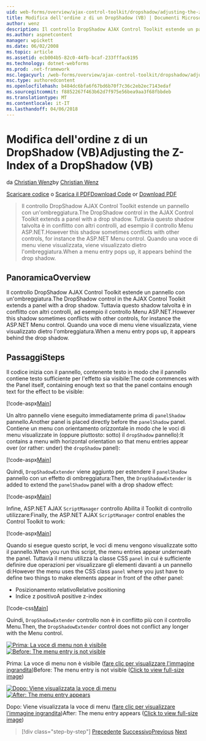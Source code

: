 ```yaml
---
uid: web-forms/overview/ajax-control-toolkit/dropshadow/adjusting-the-z-index-of-a-dropshadow-vb
title: Modifica dell'ordine z di un DropShadow (VB) | Documenti Microsoft
author: wenz
description: Il controllo DropShadow AJAX Control Toolkit estende un pannello con un'ombreggiatura. Tuttavia questo shadow talvolta è in conflitto con altri controlli, per insta...
ms.author: aspnetcontent
manager: wpickett
ms.date: 06/02/2008
ms.topic: article
ms.assetid: ecb004b5-82c0-44fb-bcaf-233fffac6195
ms.technology: dotnet-webforms
ms.prod: .net-framework
msc.legacyurl: /web-forms/overview/ajax-control-toolkit/dropshadow/adjusting-the-z-index-of-a-dropshadow-vb
msc.type: authoredcontent
ms.openlocfilehash: b484dc6bfa6f67bd6b70f7c36c2eb2ec7143edaf
ms.sourcegitcommit: f8852267f463b62d7f975e56bea9aa3f68fbbdeb
ms.translationtype: MT
ms.contentlocale: it-IT
ms.lasthandoff: 04/06/2018
---
```

<a name="adjusting-the-z-index-of-a-dropshadow-vb"></a><span data-ttu-id="67130-104">Modifica dell'ordine z di un DropShadow (VB)</span><span class="sxs-lookup"><span data-stu-id="67130-104">Adjusting the Z-Index of a DropShadow (VB)</span></span>
====================
<span data-ttu-id="67130-105">da [Christian Wenz](https://github.com/wenz)</span><span class="sxs-lookup"><span data-stu-id="67130-105">by [Christian Wenz](https://github.com/wenz)</span></span>

<span data-ttu-id="67130-106">[Scaricare codice](http://download.microsoft.com/download/5/1/6/51652a81-500b-4f6b-88d3-617103e7941e/DropShadow1.vb.zip) o [Scarica il PDF](http://download.microsoft.com/download/b/6/a/b6ae89ee-df69-4c87-9bfb-ad1eb2b23373/dropshadow1VB.pdf)</span><span class="sxs-lookup"><span data-stu-id="67130-106">[Download Code](http://download.microsoft.com/download/5/1/6/51652a81-500b-4f6b-88d3-617103e7941e/DropShadow1.vb.zip) or [Download PDF](http://download.microsoft.com/download/b/6/a/b6ae89ee-df69-4c87-9bfb-ad1eb2b23373/dropshadow1VB.pdf)</span></span>

> <span data-ttu-id="67130-107">Il controllo DropShadow AJAX Control Toolkit estende un pannello con un'ombreggiatura.</span><span class="sxs-lookup"><span data-stu-id="67130-107">The DropShadow control in the AJAX Control Toolkit extends a panel with a drop shadow.</span></span> <span data-ttu-id="67130-108">Tuttavia questo shadow talvolta è in conflitto con altri controlli, ad esempio il controllo Menu ASP.NET.</span><span class="sxs-lookup"><span data-stu-id="67130-108">However this shadow sometimes conflicts with other controls, for instance the ASP.NET Menu control.</span></span> <span data-ttu-id="67130-109">Quando una voce di menu viene visualizzata, viene visualizzato dietro l'ombreggiatura.</span><span class="sxs-lookup"><span data-stu-id="67130-109">When a menu entry pops up, it appears behind the drop shadow.</span></span>


## <a name="overview"></a><span data-ttu-id="67130-110">Panoramica</span><span class="sxs-lookup"><span data-stu-id="67130-110">Overview</span></span>

<span data-ttu-id="67130-111">Il controllo DropShadow AJAX Control Toolkit estende un pannello con un'ombreggiatura.</span><span class="sxs-lookup"><span data-stu-id="67130-111">The DropShadow control in the AJAX Control Toolkit extends a panel with a drop shadow.</span></span> <span data-ttu-id="67130-112">Tuttavia questo shadow talvolta è in conflitto con altri controlli, ad esempio il controllo Menu ASP.NET.</span><span class="sxs-lookup"><span data-stu-id="67130-112">However this shadow sometimes conflicts with other controls, for instance the ASP.NET Menu control.</span></span> <span data-ttu-id="67130-113">Quando una voce di menu viene visualizzata, viene visualizzato dietro l'ombreggiatura.</span><span class="sxs-lookup"><span data-stu-id="67130-113">When a menu entry pops up, it appears behind the drop shadow.</span></span>

## <a name="steps"></a><span data-ttu-id="67130-114">Passaggi</span><span class="sxs-lookup"><span data-stu-id="67130-114">Steps</span></span>

<span data-ttu-id="67130-115">Il codice inizia con il pannello, contenente testo in modo che il pannello contiene testo sufficiente per l'effetto sia visibile:</span><span class="sxs-lookup"><span data-stu-id="67130-115">The code commences with the Panel itself, containing enough text so that the panel contains enough text for the effect to be visible:</span></span>

[!code-aspx[Main](adjusting-the-z-index-of-a-dropshadow-vb/samples/sample1.aspx)]

<span data-ttu-id="67130-116">Un altro pannello viene eseguito immediatamente prima di `panelShadow` pannello.</span><span class="sxs-lookup"><span data-stu-id="67130-116">Another panel is placed directly before the `panelShadow` panel.</span></span> <span data-ttu-id="67130-117">Contiene un menu con orientamento orizzontale in modo che le voci di menu visualizzate in (oppure piuttosto: sotto) il `dropShadow` pannello):</span><span class="sxs-lookup"><span data-stu-id="67130-117">It contains a menu with horizontal orientation so that menu entries appear over (or rather: under) the `dropShadow` panel):</span></span>

[!code-aspx[Main](adjusting-the-z-index-of-a-dropshadow-vb/samples/sample2.aspx)]

<span data-ttu-id="67130-118">Quindi, `DropShadowExtender` viene aggiunto per estendere il `panelShadow` pannello con un effetto di ombreggiatura:</span><span class="sxs-lookup"><span data-stu-id="67130-118">Then, the `DropShadowExtender` is added to extend the `panelShadow` panel with a drop shadow effect:</span></span>

[!code-aspx[Main](adjusting-the-z-index-of-a-dropshadow-vb/samples/sample3.aspx)]

<span data-ttu-id="67130-119">Infine, ASP.NET AJAX `ScriptManager` controllo Abilita il Toolkit di controllo utilizzare:</span><span class="sxs-lookup"><span data-stu-id="67130-119">Finally, the ASP.NET AJAX `ScriptManager` control enables the Control Toolkit to work:</span></span>

[!code-aspx[Main](adjusting-the-z-index-of-a-dropshadow-vb/samples/sample4.aspx)]

<span data-ttu-id="67130-120">Quando si esegue questo script, le voci di menu vengono visualizzate sotto il pannello.</span><span class="sxs-lookup"><span data-stu-id="67130-120">When you run this script, the menu entries appear underneath the panel.</span></span> <span data-ttu-id="67130-121">Tuttavia il menu utilizza la classe CSS `panel` in cui è sufficiente definire due operazioni per visualizzare gli elementi davanti a un pannello di:</span><span class="sxs-lookup"><span data-stu-id="67130-121">However the menu uses the CSS class `panel` where you just have to define two things to make elements appear in front of the other panel:</span></span>

- <span data-ttu-id="67130-122">Posizionamento relativo</span><span class="sxs-lookup"><span data-stu-id="67130-122">Relative positioning</span></span>
- <span data-ttu-id="67130-123">Indice z positivo</span><span class="sxs-lookup"><span data-stu-id="67130-123">A positive z-index</span></span>

[!code-css[Main](adjusting-the-z-index-of-a-dropshadow-vb/samples/sample5.css)]

<span data-ttu-id="67130-124">Quindi, `DropShadowExtender` controllo non è in conflitto più con il controllo Menu.</span><span class="sxs-lookup"><span data-stu-id="67130-124">Then, the `DropShadowExtender` control does not conflict any longer with the Menu control.</span></span>


<span data-ttu-id="67130-125">[![Prima: La voce di menu non è visibile](adjusting-the-z-index-of-a-dropshadow-vb/_static/image2.png)](adjusting-the-z-index-of-a-dropshadow-vb/_static/image1.png)</span><span class="sxs-lookup"><span data-stu-id="67130-125">[![Before: The menu entry is not visible](adjusting-the-z-index-of-a-dropshadow-vb/_static/image2.png)](adjusting-the-z-index-of-a-dropshadow-vb/_static/image1.png)</span></span>

<span data-ttu-id="67130-126">Prima: La voce di menu non è visibile ([fare clic per visualizzare l'immagine ingrandita](adjusting-the-z-index-of-a-dropshadow-vb/_static/image3.png))</span><span class="sxs-lookup"><span data-stu-id="67130-126">Before: The menu entry is not visible ([Click to view full-size image](adjusting-the-z-index-of-a-dropshadow-vb/_static/image3.png))</span></span>


<span data-ttu-id="67130-127">[![Dopo: Viene visualizzata la voce di menu](adjusting-the-z-index-of-a-dropshadow-vb/_static/image5.png)](adjusting-the-z-index-of-a-dropshadow-vb/_static/image4.png)</span><span class="sxs-lookup"><span data-stu-id="67130-127">[![After: The menu entry appears](adjusting-the-z-index-of-a-dropshadow-vb/_static/image5.png)](adjusting-the-z-index-of-a-dropshadow-vb/_static/image4.png)</span></span>

<span data-ttu-id="67130-128">Dopo: Viene visualizzata la voce di menu ([fare clic per visualizzare l'immagine ingrandita](adjusting-the-z-index-of-a-dropshadow-vb/_static/image6.png))</span><span class="sxs-lookup"><span data-stu-id="67130-128">After: The menu entry appears ([Click to view full-size image](adjusting-the-z-index-of-a-dropshadow-vb/_static/image6.png))</span></span>

> [!div class="step-by-step"]
> <span data-ttu-id="67130-129">[Precedente](manipulating-dropshadow-properties-from-client-code-cs.md)
> [Successivo](manipulating-dropshadow-properties-from-client-code-vb.md)</span><span class="sxs-lookup"><span data-stu-id="67130-129">[Previous](manipulating-dropshadow-properties-from-client-code-cs.md)
[Next](manipulating-dropshadow-properties-from-client-code-vb.md)</span></span>
